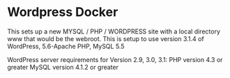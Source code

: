 # Wordpress Docker
This sets up a new MYSQL / PHP / WORDPRESS site with a local directory www that would be the webroot. This is setup to use version 3.1.4 of WordPress, 5.6-Apache PHP, MySQL 5.5

WordPress server requirements for Version 2.9, 3.0, 3.1:
PHP version 4.3 or greater
MySQL version 4.1.2 or greater
